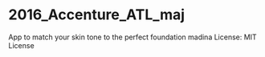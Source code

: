 # 2016_Accenture_ATL_maj
App to match your skin tone to the perfect foundation
madina
License:
MIT License